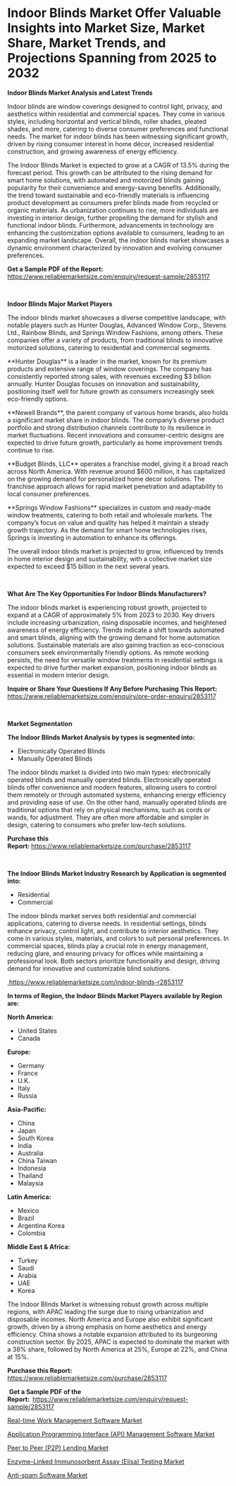 <p><h1>Indoor Blinds Market Offer Valuable Insights into Market Size, Market Share, Market Trends, and Projections Spanning from 2025 to 2032</h1></p><p><strong>Indoor Blinds Market Analysis and Latest Trends</strong></p>
<p><p>Indoor blinds are window coverings designed to control light, privacy, and aesthetics within residential and commercial spaces. They come in various styles, including horizontal and vertical blinds, roller shades, pleated shades, and more, catering to diverse consumer preferences and functional needs. The market for indoor blinds has been witnessing significant growth, driven by rising consumer interest in home décor, increased residential construction, and growing awareness of energy efficiency.</p><p>The Indoor Blinds Market is expected to grow at a CAGR of 13.5% during the forecast period. This growth can be attributed to the rising demand for smart home solutions, with automated and motorized blinds gaining popularity for their convenience and energy-saving benefits. Additionally, the trend toward sustainable and eco-friendly materials is influencing product development as consumers prefer blinds made from recycled or organic materials. As urbanization continues to rise, more individuals are investing in interior design, further propelling the demand for stylish and functional indoor blinds. Furthermore, advancements in technology are enhancing the customization options available to consumers, leading to an expanding market landscape. Overall, the indoor blinds market showcases a dynamic environment characterized by innovation and evolving consumer preferences.</p></p>
<p><strong>Get a Sample PDF of the Report:&nbsp;</strong> <a href="https://www.reliablemarketsize.com/enquiry/request-sample/2853117?utm_campaign=1143&utm_medium=2&utm_source=Github&utm_content=ia&utm_term=11032025&utm_id=indoor-blinds">https://www.reliablemarketsize.com/enquiry/request-sample/2853117</a></p>
<p>&nbsp;</p>
<p><strong>Indoor Blinds Major Market Players</strong></p>
<p><p>The indoor blinds market showcases a diverse competitive landscape, with notable players such as Hunter Douglas, Advanced Window Corp., Stevens Ltd., Rainbow Blinds, and Springs Window Fashions, among others. These companies offer a variety of products, from traditional blinds to innovative motorized solutions, catering to residential and commercial segments.</p><p>**Hunter Douglas** is a leader in the market, known for its premium products and extensive range of window coverings. The company has consistently reported strong sales, with revenues exceeding $3 billion annually. Hunter Douglas focuses on innovation and sustainability, positioning itself well for future growth as consumers increasingly seek eco-friendly options.</p><p>**Newell Brands**, the parent company of various home brands, also holds a significant market share in indoor blinds. The company’s diverse product portfolio and strong distribution channels contribute to its resilience in market fluctuations. Recent innovations and consumer-centric designs are expected to drive future growth, particularly as home improvement trends continue to rise.</p><p>**Budget Blinds, LLC** operates a franchise model, giving it a broad reach across North America. With revenue around $600 million, it has capitalized on the growing demand for personalized home decor solutions. The franchise approach allows for rapid market penetration and adaptability to local consumer preferences.</p><p>**Springs Window Fashions** specializes in custom and ready-made window treatments, catering to both retail and wholesale markets. The company’s focus on value and quality has helped it maintain a steady growth trajectory. As the demand for smart home technologies rises, Springs is investing in automation to enhance its offerings.</p><p>The overall indoor blinds market is projected to grow, influenced by trends in home interior design and sustainability, with a collective market size expected to exceed $15 billion in the next several years.</p></p>
<p>&nbsp;</p>
<p><strong>What Are The Key Opportunities For Indoor Blinds Manufacturers?</strong></p>
<p><p>The indoor blinds market is experiencing robust growth, projected to expand at a CAGR of approximately 5% from 2023 to 2030. Key drivers include increasing urbanization, rising disposable incomes, and heightened awareness of energy efficiency. Trends indicate a shift towards automated and smart blinds, aligning with the growing demand for home automation solutions. Sustainable materials are also gaining traction as eco-conscious consumers seek environmentally friendly options. As remote working persists, the need for versatile window treatments in residential settings is expected to drive further market expansion, positioning indoor blinds as essential in modern interior design.</p></p>
<p><strong>Inquire or Share Your Questions If Any Before Purchasing This Report:</strong> <a href="https://www.reliablemarketsize.com/enquiry/pre-order-enquiry/2853117?utm_campaign=1143&utm_medium=2&utm_source=Github&utm_content=ia&utm_term=11032025&utm_id=indoor-blinds">https://www.reliablemarketsize.com/enquiry/pre-order-enquiry/2853117</a></p>
<p>&nbsp;</p>
<p><strong>Market Segmentation</strong></p>
<p><strong>The Indoor Blinds Market Analysis by types is segmented into:</strong></p>
<p><ul><li>Electronically Operated Blinds</li><li>Manually Operated Blinds</li></ul></p>
<p><p>The indoor blinds market is divided into two main types: electronically operated blinds and manually operated blinds. Electronically operated blinds offer convenience and modern features, allowing users to control them remotely or through automated systems, enhancing energy efficiency and providing ease of use. On the other hand, manually operated blinds are traditional options that rely on physical mechanisms, such as cords or wands, for adjustment. They are often more affordable and simpler in design, catering to consumers who prefer low-tech solutions.</p></p>
<p><strong>Purchase this Report:&nbsp;</strong><a href="https://www.reliablemarketsize.com/purchase/2853117?utm_campaign=1143&utm_medium=2&utm_source=Github&utm_content=ia&utm_term=11032025&utm_id=indoor-blinds">https://www.reliablemarketsize.com/purchase/2853117</a></p>
<p>&nbsp;</p>
<p><strong>The Indoor Blinds Market Industry Research by Application is segmented into:</strong></p>
<p><ul><li>Residential</li><li>Commercial</li></ul></p>
<p><p>The indoor blinds market serves both residential and commercial applications, catering to diverse needs. In residential settings, blinds enhance privacy, control light, and contribute to interior aesthetics. They come in various styles, materials, and colors to suit personal preferences. In commercial spaces, blinds play a crucial role in energy management, reducing glare, and ensuring privacy for offices while maintaining a professional look. Both sectors prioritize functionality and design, driving demand for innovative and customizable blind solutions.</p></p>
<p><a href="https://www.reliablemarketsize.com/indoor-blinds-r2853117?utm_campaign=1143&utm_medium=2&utm_source=Github&utm_content=ia&utm_term=11032025&utm_id=indoor-blinds">&nbsp;https://www.reliablemarketsize.com/indoor-blinds-r2853117</a></p>
<p><strong>In terms of Region, the Indoor Blinds Market Players available by Region are:</strong></p>
<p>
    <p> <strong> North America: </strong>
        <ul>
            <li>United States</li>
            <li>Canada</li>
        </ul>
        </p> 
    <p> <strong> Europe: </strong>
        <ul>
            <li>Germany</li>
            <li>France</li>
            <li>U.K.</li>
            <li>Italy</li>
            <li>Russia</li>
        </ul>
        </p> 
    <p> <strong> Asia-Pacific: </strong>
        <ul>
            <li>China</li>
            <li>Japan</li>
            <li>South Korea</li>
            <li>India</li>
            <li>Australia</li>
            <li>China Taiwan</li>
            <li>Indonesia</li>
            <li>Thailand</li>
            <li>Malaysia</li>
        </ul>
        </p> 
    <p> <strong> Latin America: </strong>
        <ul>
            <li>Mexico</li>
            <li>Brazil</li>
            <li>Argentina Korea</li>
            <li>Colombia</li>
        </ul>
        </p> 
    <p> <strong> Middle East & Africa: </strong>
        <ul>
            <li>Turkey</li>
            <li>Saudi</li>
            <li>Arabia</li>
            <li>UAE</li>
            <li>Korea</li>
        </ul>
    </p>
    </p>
<p><p>The Indoor Blinds Market is witnessing robust growth across multiple regions, with APAC leading the surge due to rising urbanization and disposable incomes. North America and Europe also exhibit significant growth, driven by a strong emphasis on home aesthetics and energy efficiency. China shows a notable expansion attributed to its burgeoning construction sector. By 2025, APAC is expected to dominate the market with a 38% share, followed by North America at 25%, Europe at 22%, and China at 15%.</p></p>
<p><strong>Purchase this Report: </strong><a href="https://www.reliablemarketsize.com/purchase/2853117?utm_campaign=1143&utm_medium=2&utm_source=Github&utm_content=ia&utm_term=11032025&utm_id=indoor-blinds">https://www.reliablemarketsize.com/purchase/2853117</a></p>
<p>&nbsp;<strong>Get a Sample PDF of the Report:&nbsp;&nbsp;</strong><a href="https://www.reliablemarketsize.com/enquiry/request-sample/2853117?utm_campaign=1143&utm_medium=2&utm_source=Github&utm_content=ia&utm_term=11032025&utm_id=indoor-blinds">https://www.reliablemarketsize.com/enquiry/request-sample/2853117</a></p>
<p><strong></strong></p>
<p><p><a href="https://github.com/oeungcolesh0/Market-Research-Report-List-1/blob/main/real-time-work-management-software-market.md?utm_campaign=1143&utm_medium=2&utm_source=Github&utm_content=ia&utm_term=11032025&utm_id=indoor-blinds">Real-time Work Management Software Market</a></p><p><a href="https://github.com/sharphadan/Market-Research-Report-List-1/blob/main/application-programming-interface-api-management-software-market.md?utm_campaign=1143&utm_medium=2&utm_source=Github&utm_content=ia&utm_term=11032025&utm_id=indoor-blinds">Application Programming Interface (API) Management Software Market</a></p><p><a href="https://github.com/saoneubeh8/Market-Research-Report-List-1/blob/main/peer-to-peer-p2p-lending-market.md?utm_campaign=1143&utm_medium=2&utm_source=Github&utm_content=ia&utm_term=11032025&utm_id=indoor-blinds">Peer to Peer (P2P) Lending Market</a></p><p><a href="https://github.com/chaiszepkadk/Market-Research-Report-List-1/blob/main/enzyme-linked-immunosorbent-assay-elisa-testing-market.md?utm_campaign=1143&utm_medium=2&utm_source=Github&utm_content=ia&utm_term=11032025&utm_id=indoor-blinds">Enzyme-Linked Immunosorbent Assay (Elisa) Testing Market</a></p><p><a href="https://github.com/anggigpps/Market-Research-Report-List-1/blob/main/anti-spam-software-market.md?utm_campaign=1143&utm_medium=2&utm_source=Github&utm_content=ia&utm_term=11032025&utm_id=indoor-blinds">Anti-spam Software Market</a></p></p>